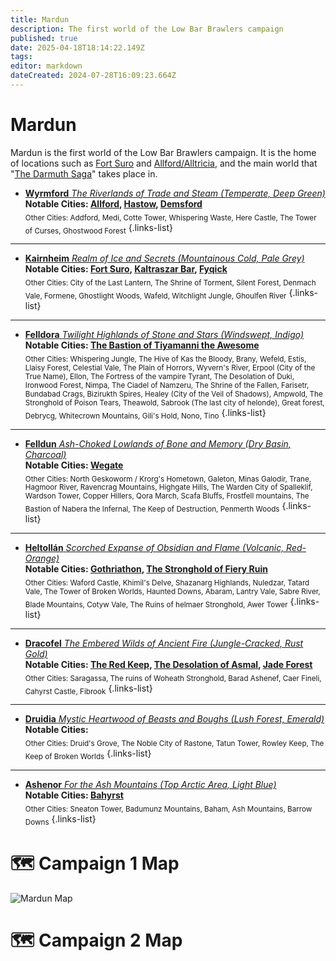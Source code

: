 ```yaml
---
title: Mardun
description: The first world of the Low Bar Brawlers campaign
published: true
date: 2025-04-18T18:14:22.149Z
tags: 
editor: markdown
dateCreated: 2024-07-28T16:09:23.664Z
---
```


# Mardun
Mardun is the first world of the Low Bar Brawlers campaign. It is the home of locations such as [Fort Suro](/locations/Mardun/Fort-Suro) and [Allford/Alltricia](/locations/Mardun/Allford), and the main world that "[The Darmuth Saga](/Seasons/campaign_1/Season_2)" takes place in.


- [**Wyrmford** *The Riverlands of Trade and Steam (Temperate, Deep Green)*](/locations/Mardun/Wyrmford)  
**Notable Cities: [Allford](/locations/Mardun/Allford), [Hastow](/locations/Mardun/Hastow), [Demsford](/locations/Mardun/Demsford)**  
<sub>Other Cities: Addford, Medi, Cotte Tower, Whispering Waste, Here Castle, The Tower of Curses, Ghostwood Forest</sub>
{.links-list}
---

- [**Kairnheim** *Realm of Ice and Secrets (Mountainous Cold, Pale Grey)*](/locations/Mardun/Kairnheim)  
**Notable Cities: [Fort Suro](/locations/Mardun/Fort-Suro), [Kaltraszar Bar](/locations/Mardun/Kaltraszar-Bar), [Fyqick](/locations/Mardun/Fyqick)**  
<sub>Other Cities: City of the Last Lantern, The Shrine of Torment, Silent Forest, Denmach Vale, Formene, Ghostlight Woods, Wafeld, Witchlight Jungle, Ghoulfen River</sub>
{.links-list}
---

- [**Felldora** *Twilight Highlands of Stone and Stars (Windswept, Indigo)*](/locations/Mardun/Felldora)  
**Notable Cities: [The Bastion of Tiyamanni the Awesome](/locations/Mardun/The-Bastion-of-Tiyamanni-the-Awesome)**  
<sub>Other Cities: Whispering Jungle, The Hive of Kas the Bloody, Brany, Wefeld, Estis, Llaisy Forest, Celestial Vale, The Plain of Horrors, Wyvern's River, Erpool (City of the True Name), Ellon, The Fortress of the vampire Tyrant, The Desolation of Duki, Ironwood Forest, Nimpa, The Ciadel of Namzeru, The Shrine of the Fallen, Farisetr, Bundabad Crags, Bizirukth Spires, Healey (City of the Veil of Shadows), Ampwold, The Stronghold of Poison Tears, Theawold, Sabrook (The last city of helonde), Great forest, Debrycg, Whitecrown Mountains, Gili's Hold, Nono, Tino</sub>
{.links-list}
---

- [**Felldun** *Ash-Choked Lowlands of Bone and Memory (Dry Basin, Charcoal)*](/locations/Mardun/Felldun)  
**Notable Cities: [Wegate](/locations/Mardun/Wegate)**  
<sub>Other Cities: North Geskoworm / Krorg's Hometown, Galeton, Minas Galodir, Trane, Hagmoor River, Ravencrag Mountains, Highgate Hills, The Warden City of Spalleklif, Wardson Tower, Copper Hillers, Qora March, Scafa Bluffs, Frostfell mountains, The Bastion of Nabera the Infernal, The Keep of Destruction, Penmerth Woods</sub>
{.links-list}
---

- [**Heltollán** *Scorched Expanse of Obsidian and Flame (Volcanic, Red-Orange)*](/locations/Mardun/Heltollán)  
**Notable Cities: [Gothriathon](/locations/Mardun/Gothriathon), [The Stronghold of Fiery Ruin](/locations/Mardun/The-Stronghold-of-Fiery-Ruin)**  
<sub>Other Cities: Waford Castle, Khimil's Delve, Shazanarg Highlands, Nuledzar, Tatard Vale, The Tower of Broken Worlds, Haunted Downs, Abaram, Lantry Vale, Sabre River, Blade Mountains, Cotyw Vale, The Ruins of helmaer Stronghold, Awer Tower</sub>
{.links-list}
---

- [**Dracofel** *The Embered Wilds of Ancient Fire (Jungle-Cracked, Rust Gold)*](/locations/Mardun/Dracofel)  
**Notable Cities: [The Red Keep](/organizations/The-Red-Keep), [The Desolation of Asmal](/locations/Mardun/The-Desolation-of-Asmal), [Jade Forest](/locations/Mardun/Jade-Forest)**  
<sub>Other Cities: Saragassa, The ruins of Woheath Stronghold, Barad Ashenef, Caer Fineli, Cahyrst Castle, Fibrook</sub>
{.links-list}
---

- [**Druidia** *Mystic Heartwood of Beasts and Boughs (Lush Forest, Emerald)*](/locations/Mardun/Druidia)  
**Notable Cities:**  
<sub>Other Cities: Druid's Grove, The Noble City of Rastone, Tatun Tower, Rowley Keep, The Keep of Broken Worlds</sub>
{.links-list}
---

- [**Ashenor** *For the Ash Mountains (Top Arctic Area, Light Blue)*](/locations/Mardun/Ashenor)  
**Notable Cities: [Bahyrst](/locations/Mardun/Bahyrst)**  
<sub>Other Cities: Sneaton Tower, Badumunz Mountains, Baham, Ash Mountains, Barrow Downs</sub>
{.links-list}




# 🗺️ Campaign 1 Map

<img src="/maps/mardun.webp" class="img-fluid" alt="Mardun Map">


# 🗺️ Campaign 2 Map